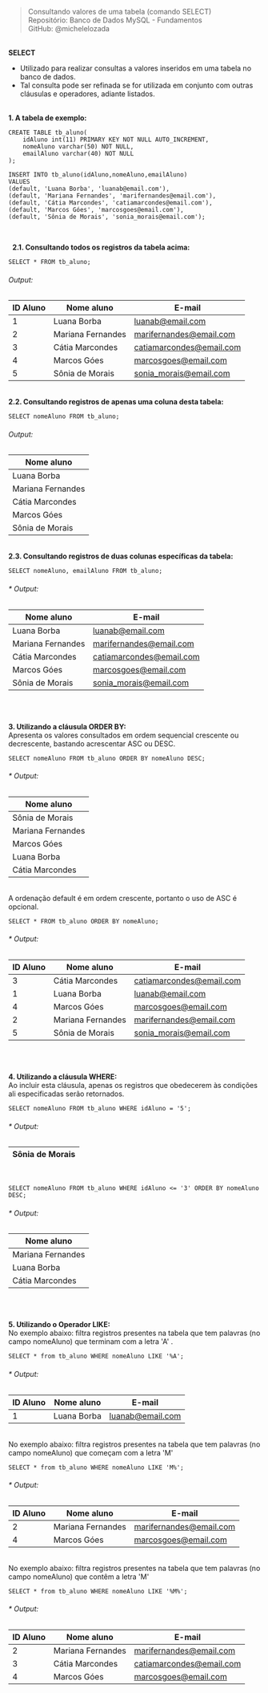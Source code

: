 > Consultando valores de uma tabela (comando SELECT)   
> Repositório: Banco de Dados MySQL - Fundamentos    
> GitHub: @michelelozada
&nbsp;
     
&nbsp;  
**SELECT**  
- Utilizado para realizar consultas a valores inseridos em uma tabela no banco de dados.  
- Tal consulta pode ser refinada se for utilizada em conjunto com outras cláusulas e operadores, adiante listados.
&nbsp;
     
&nbsp;  
**1. A tabela de exemplo:**  
```
CREATE TABLE tb_aluno(
    idAluno int(11) PRIMARY KEY NOT NULL AUTO_INCREMENT,
    nomeAluno varchar(50) NOT NULL,
    emailAluno varchar(40) NOT NULL
);

INSERT INTO tb_aluno(idAluno,nomeAluno,emailAluno) 
VALUES 
(default, 'Luana Borba', 'luanab@email.com'),
(default, 'Mariana Fernandes', 'marifernandes@email.com'),
(default, 'Cátia Marcondes', 'catiamarcondes@email.com'),
(default, 'Marcos Góes', 'marcosgoes@email.com'),
(default, 'Sônia de Morais', 'sonia_morais@email.com');
```
&nbsp;

&nbsp;
**2.1. Consultando todos os registros da tabela acima:**  
```
SELECT * FROM tb_aluno;
```
###### Output:  
| ID Aluno | Nome aluno | E-mail   | 
| ------   | -----      | -----    | 
| 1  | Luana Borba | luanab@email.com |
| 2  | Mariana Fernandes | marifernandes@email.com |
| 3  | Cátia Marcondes | catiamarcondes@email.com |
| 4  | Marcos Góes | marcosgoes@email.com |
| 5  | Sônia de Morais | sonia_morais@email.com |

&nbsp;
&nbsp;  
**2.2. Consultando registros de apenas uma coluna desta tabela:**  
```
SELECT nomeAluno FROM tb_aluno;
```	
###### Output:  
| Nome aluno |
| ------     |
| Luana Borba | 
| Mariana Fernandes |
| Cátia Marcondes |
| Marcos Góes |
| Sônia de Morais |

&nbsp;
&nbsp;  
**2.3. Consultando registros de duas colunas específicas da tabela:** 
```
SELECT nomeAluno, emailAluno FROM tb_aluno;
```	
###### * Output:  
| Nome aluno | E-mail   | 
| ------   | -----      |
| Luana Borba | luanab@email.com |
| Mariana Fernandes | marifernandes@email.com |
| Cátia Marcondes | catiamarcondes@email.com |
| Marcos Góes | marcosgoes@email.com |
| Sônia de Morais | sonia_morais@email.com |

&nbsp;

&nbsp;  
**3. Utilizando a cláusula ORDER BY:**  
Apresenta os valores consultados em ordem sequencial crescente ou decrescente, bastando acrescentar ASC ou DESC.
```
SELECT nomeAluno FROM tb_aluno ORDER BY nomeAluno DESC;
```
###### * Output:  	
| Nome aluno | 
| ------     | 
| Sônia de Morais |
| Mariana Fernandes |
| Marcos Góes |
| Luana Borba |
| Cátia Marcondes |

&nbsp;
&nbsp;  
A ordenação default é em ordem crescente, portanto o uso de ASC é opcional.
```
SELECT * FROM tb_aluno ORDER BY nomeAluno; 
```
###### * Output:  
| ID Aluno | Nome aluno | E-mail   | 
| ------   | -----      | -----    | 
| 3  | Cátia Marcondes | catiamarcondes@email.com |
| 1  | Luana Borba | luanab@email.com |
| 4  | Marcos Góes | marcosgoes@email.com |
| 2  | Mariana Fernandes | marifernandes@email.com |
| 5  | Sônia de Morais | sonia_morais@email.com |

&nbsp;

&nbsp;  
**4. Utilizando a cláusula WHERE:**  
Ao incluir esta cláusula, apenas os registros que obedecerem às condições ali especificadas serão retornados.
```
SELECT nomeAluno FROM tb_aluno WHERE idAluno = '5';
```
###### * Output:  
| Sônia de Morais |
| ------          |

&nbsp;
&nbsp;  
```        
SELECT nomeAluno FROM tb_aluno WHERE idAluno <= '3' ORDER BY nomeAluno DESC;
```
###### * Output:  
| Nome aluno | 
| ------     | 
| Mariana Fernandes |
| Luana Borba |
| Cátia Marcondes |

&nbsp;

&nbsp;        
**5. Utilizando o Operador LIKE:**  
No exemplo abaixo: filtra registros presentes na tabela que tem palavras (no campo nomeAluno) que terminam com a letra 'A' .
```
SELECT * from tb_aluno WHERE nomeAluno LIKE '%A';
```
###### * Output:  	
| ID Aluno | Nome aluno | E-mail   | 
| ------   | -----      | -----    | 
| 1 |Luana Borba |luanab@email.com |

&nbsp;
&nbsp;   
No exemplo abaixo: filtra registros presentes na tabela que tem palavras (no campo nomeAluno) que começam com a letra 'M' 
```
SELECT * from tb_aluno WHERE nomeAluno LIKE 'M%';  
```
###### * Output:  	
| ID Aluno | Nome aluno | E-mail   | 
| ------   | -----      | -----    | 
| 2 |Mariana Fernandes |marifernandes@email.com |
| 4 |Marcos Góes |marcosgoes@email.com |

&nbsp;
&nbsp;   
No exemplo abaixo: filtra registros presentes na tabela que tem palavras (no campo nomeAluno) que contêm a letra 'M' 
```      
SELECT * from tb_aluno WHERE nomeAluno LIKE '%M%'; 
```
###### * Output:  	
| ID Aluno | Nome aluno | E-mail   | 
| ------   | -----      | -----    | 
| 2 |Mariana Fernandes | marifernandes@email.com |
| 3 |Cátia Marcondes | catiamarcondes@email.com |
| 4 |Marcos Góes | marcosgoes@email.com |